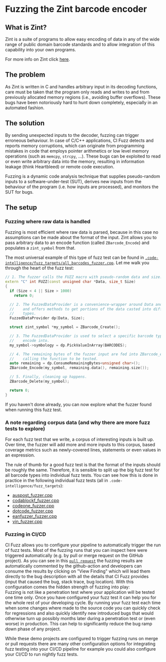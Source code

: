 # Fuzzing the Zint barcode encoder

## What is Zint?

Zint is a suite of programs to allow easy encoding of data in any of the wide
range of public domain barcode standards and to allow integration of this
capability into your own programs.

For more info on Zint click [here](https://zint.org.uk/).

## The problem

As Zint is written in C and handles arbitrary input in its decoding functions,
care must be taken that the program only reads and writes to and from previously
allocated memory regions (i.e., avoiding buffer overflows). These bugs have been
notoriously hard to hunt down completely, especially in an automated fashion.

## The solution

By sending unexpected inputs to the decoder, fuzzing can trigger erroneous behaviour.
In case of C/C++ applications, CI Fuzz detects and reports memory corruptions, which can
originate from programming mistakes in code that employs pointer arithmetics or
low level memory operations (such as `memcpy`, `strcpy`, ...). These bugs can be
exploited to read or even write arbitrary data into the memory, resulting in
information leakage (think Heartbleed) or remote code execution.

Fuzzing is a dynamic code analysis technique that supplies pseudo-random inputs
to a software-under-test (SUT), derives new inputs from the behaviour of the
program (i.e. how inputs are processed), and monitors the SUT for bugs.


## The setup

### Fuzzing where raw data is handled

Fuzzing is most efficient where raw data is parsed, because in this case no
assumptions can be made about the format of the input. Zint allows you to pass
arbitrary data to an encode function (called `ZBarcode_Encode`) and populates a
`zint_symbol` from that.

The most universal example of this type of fuzz test can be found in
[`.code-intelligence/fuzz_targets/all_barcodes_fuzzer.cpp`](https://github.com/ci-fuzz/zint/blob/master/.code-intelligence/fuzz_targets/all_barcodes_fuzzer.cpp).
Let me walk you through the heart of the fuzz test:

```C++
// 1. The fuzzer calls the FUZZ macro with pseudo-random data and size.
extern "C" int FUZZ(const unsigned char *Data, size_t Size)
{
  if (Size < 4 || Size > 1000)
    return 0;

  // 2. The FuzzedDataProvider is a convenience-wrapper around Data and Size
  //    and offers methods to get portions of the data casted into different
  //    types.
  FuzzedDataProvider dp(Data, Size);

  struct zint_symbol *my_symbol = ZBarcode_Create();

  // 3. The FuzzedDataProvider is used to select a specific barcode type to
  //    encode into.
  my_symbol->symbology = dp.PickValueInArray(BARCODES);

  // 4. The remaining bytes of the fuzzer input are fed into ZBarcode_encode(),
  //    calling the function to be tested.
  auto remaining = dp.ConsumeRemainingBytes<unsigned char>();
  ZBarcode_Encode(my_symbol, remaining.data(), remaining.size());

  // 5. Finally, cleaning up happens.
  ZBarcode_Delete(my_symbol);

  return 0;
}
```

If you haven't done already, you can now explore what the fuzzer found when
running this fuzz test.

### A note regarding corpus data (and why there are more fuzz tests to explore)

For each fuzz test that we write, a corpus of interesting inputs is built up.
Over time, the fuzzer will add more and more inputs to this corpus, based
coverage metrics such as newly-covered lines, statements or even values in an
expression.

The rule of thumb for a good fuzz test is that the format of the inputs should
be roughly the same. Therefore, it is sensible to split up the big fuzz test for
all barcode types into individual fuzz tests. You can see how this is done in
practice in the following individual fuzz tests (all in
`.code-intelligence/fuzz_targets`):

-   [auspost_fuzzer.cpp](https://github.com/ci-fuzz/zint/blob/master/.code-intelligence/fuzz_targets/auspost_fuzzer.cpp)
-   [codablockf_fuzzer.cpp](https://github.com/ci-fuzz/zint/blob/master/.code-intelligence/fuzz_targets/codablockf_fuzzer.cpp)
-   [codeone_fuzzer.cpp](https://github.com/ci-fuzz/zint/blob/master/.code-intelligence/fuzz_targets/codablockf_fuzzer.cpp)
-   [dotcode_fuzzer.cpp](https://github.com/ci-fuzz/zint/blob/master/.code-intelligence/fuzz_targets/codablockf_fuzzer.cpp)
-   [eanfuzzer_fuzzer.cpp](https://github.com/ci-fuzz/zint/blob/master/.code-intelligence/fuzz_targets/codablockf_fuzzer.cpp)
-   [vin_fuzzer.cpp](https://github.com/ci-fuzz/zint/blob/master/.code-intelligence/fuzz_targets/codablockf_fuzzer.cpp)

### Fuzzing in CI/CD

CI Fuzz allows you to configure your pipeline to automatically trigger the run of fuzz tests.
Most of the fuzzing runs that you can inspect here were triggered automatically (e.g. by pull or merge request on the GitHub project).
As you can see in this [`pull request`](https://github.com/ci-fuzz/zint/pull/53) the fuzzing results are automatically commented by the github-action and developers
can consume the results by clicking on "View Finding" which will lead them directly to the bug description with all the details
that CI Fuzz provides (input that caused the bug, stack trace, bug location).
With this configuration comes the hidden strength of fuzzing into play:  
Fuzzing is not like a penetration test where your application will be tested one time only.
Once you have configured your fuzz test it can help you for the whole rest of your developing cycle.
By running your fuzz test each time when some changes where made to the source code you can quickly check for
regressions and also quickly identify new introduced bugs that would otherwise turn up possibly months 
later during a penetration test or (even worse) in production. This can help to significantly reduce the bug ramp down phase of any project.

While these demo projects are configured to trigger fuzzing runs on merge or pull requests
there are many other configuration options for integrating fuzz testing into your CI/CD pipeline
for example you could also configure your CI/CD to run nightly fuzz tests.

